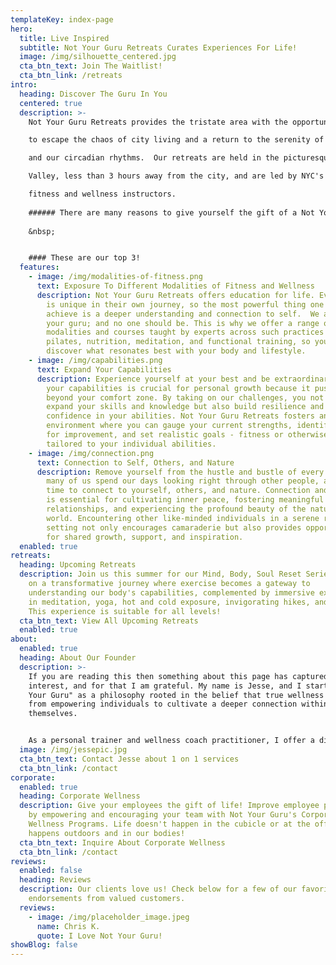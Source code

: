 ```yaml
---
templateKey: index-page
hero:
  title: Live Inspired
  subtitle: Not Your Guru Retreats Curates Experiences For Life!
  image: /img/silhouette_centered.jpg
  cta_btn_text: Join The Waitlist!
  cta_btn_link: /retreats
intro:
  heading: Discover The Guru In You
  centered: true
  description: >-
    Not Your Guru Retreats provides the tristate area with the opportunity

    to escape the chaos of city living and a return to the serenity of nature

    and our circadian rhythms.  Our retreats are held in the picturesque Hudson

    Valley, less than 3 hours away from the city, and are led by NYC's top

    fitness and wellness instructors. 
      
    ###### There are many reasons to give yourself the gift of a Not Your Guru Retreat.
      
    &nbsp;


    #### These are our top 3!
  features:
    - image: /img/modalities-of-fitness.png
      text: Exposure To Different Modalities of Fitness and Wellness
      description: Not Your Guru Retreats offers education for life. Every individual
        is unique in their own journey, so the most powerful thing one can
        achieve is a deeper understanding and connection to self.  We are not
        your guru; and no one should be. This is why we offer a range of
        modalities and courses taught by experts across such practices as yoga,
        pilates, nutrition, meditation, and functional training, so you can
        discover what resonates best with your body and lifestyle.
    - image: /img/capabilities.png
      text: Expand Your Capabilities
      description: Experience yourself at your best and be extraordinary. Expanding
        your capabilities is crucial for personal growth because it pushes you
        beyond your comfort zone. By taking on our challenges, you not only
        expand your skills and knowledge but also build resilience and
        confidence in your abilities. Not Your Guru Retreats fosters an
        environment where you can gauge your current strengths, identify areas
        for improvement, and set realistic goals - fitness or otherwise -
        tailored to your individual abilities.
    - image: /img/connection.png
      text: Connection to Self, Others, and Nature
      description: Remove yourself from the hustle and bustle of every day life, where
        many of us spend our days looking right through other people, and take
        time to connect to yourself, others, and nature. Connection and presence
        is essential for cultivating inner peace, fostering meaningful
        relationships, and experiencing the profound beauty of the natural
        world. Encountering other like-minded individuals in a serene retreat
        setting not only encourages camaraderie but also provides opportunities
        for shared growth, support, and inspiration.
  enabled: true
retreats:
  heading: Upcoming Retreats
  description: Join us this summer for our Mind, Body, Soul Reset Series! Embark
    on a transformative journey where exercise becomes a gateway to
    understanding our body's capabilities, complemented by immersive experiences
    in meditation, yoga, hot and cold exposure, invigorating hikes, and more.
    This experience is suitable for all levels!
  cta_btn_text: View All Upcoming Retreats
  enabled: true
about:
  enabled: true
  heading: About Our Founder
  description: >-
    If you are reading this then something about this page has captured your
    interest, and for that I am grateful. My name is Jesse, and I started "Not
    Your Guru" as a philosophy rooted in the belief that true wellness comes
    from empowering individuals to cultivate a deeper connection within
    themselves. 


    As a personal trainer and wellness coach practitioner, I offer a diverse range of services, including in-person training, online coaching, transformative retreats, and ready-made training programs. My approach is not about providing quick fixes or being someone's guru; rather, it's about equipping individuals with the tools they need to navigate their own journey towards physical and emotional well-being. With a lifetime of learning and personal experience in both realms, my objective is to foster a supportive environment where clients can discover their inner strength, resilience, and self-awareness.
  image: /img/jessepic.jpg
  cta_btn_text: Contact Jesse about 1 on 1 services
  cta_btn_link: /contact
corporate:
  enabled: true
  heading: Corporate Wellness
  description: Give your employees the gift of life! Improve employee productivity
    by empowering and encouraging your team with Not Your Guru's Corporate
    Wellness Programs. Life doesn't happen in the cubicle or at the office, life
    happens outdoors and in our bodies!
  cta_btn_text: Inquire About Corporate Wellness
  cta_btn_link: /contact
reviews:
  enabled: false
  heading: Reviews
  description: Our clients love us! Check below for a few of our favorite
    endorsements from valued customers.
  reviews:
    - image: /img/placeholder_image.jpeg
      name: Chris K.
      quote: I Love Not Your Guru!
showBlog: false
---
```

